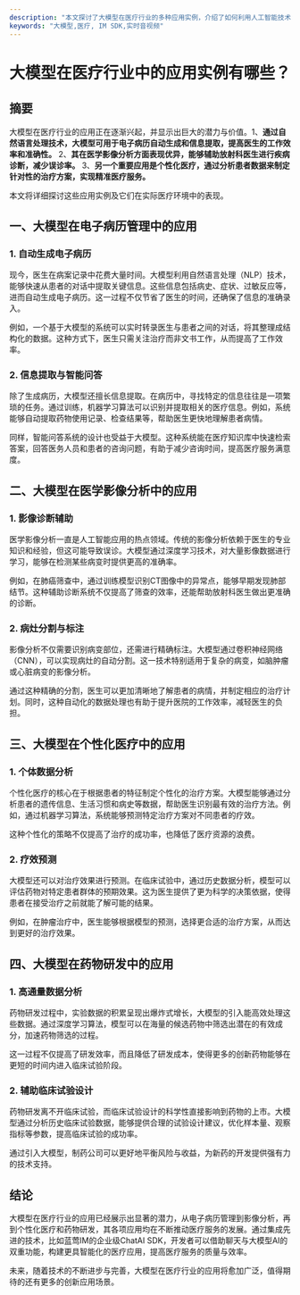 ```yaml
---
description: "本文探讨了大模型在医疗行业的多种应用实例，介绍了如何利用人工智能技术提高医疗服务效率和效果。"
keywords: "大模型,医疗, IM SDK,实时音视频"
---
```

# 大模型在医疗行业中的应用实例有哪些？

## 摘要

大模型在医疗行业的应用正在逐渐兴起，并显示出巨大的潜力与价值。1、**通过自然语言处理技术，大模型可用于电子病历自动生成和信息提取，提高医生的工作效率和准确性。** 2、**其在医学影像分析方面表现优异，能够辅助放射科医生进行疾病诊断，减少误诊率。** 3、**另一个重要应用是个性化医疗，通过分析患者数据来制定针对性的治疗方案，实现精准医疗服务。**

本文将详细探讨这些应用实例及它们在实际医疗环境中的表现。

## 一、大模型在电子病历管理中的应用

### 1. 自动生成电子病历

现今，医生在病案记录中花费大量时间。大模型利用自然语言处理（NLP）技术，能够快速从患者的对话中提取关键信息。这些信息包括病史、症状、过敏反应等，进而自动生成电子病历。这一过程不仅节省了医生的时间，还确保了信息的准确录入。

例如，一个基于大模型的系统可以实时转录医生与患者之间的对话，将其整理成结构化的数据。这种方式下，医生只需关注治疗而非文书工作，从而提高了工作效率。

### 2. 信息提取与智能问答

除了生成病历，大模型还擅长信息提取。在病历中，寻找特定的信息往往是一项繁琐的任务。通过训练，机器学习算法可以识别并提取相关的医疗信息。例如，系统能够自动提取药物使用记录、检查结果等，帮助医生更快地理解患者病情。

同样，智能问答系统的设计也受益于大模型。这种系统能在医疗知识库中快速检索答案，回答医务人员和患者的咨询问题，有助于减少咨询时间，提高医疗服务满意度。

## 二、大模型在医学影像分析中的应用

### 1. 影像诊断辅助

医学影像分析一直是人工智能应用的热点领域。传统的影像分析依赖于医生的专业知识和经验，但这可能导致误诊。大模型通过深度学习技术，对大量影像数据进行学习，能够在检测某些病变时提供更高的准确率。

例如，在肺癌筛查中，通过训练模型识别CT图像中的异常点，能够早期发现肺部结节。这种辅助诊断系统不仅提高了筛查的效率，还能帮助放射科医生做出更准确的诊断。

### 2. 病灶分割与标注

影像分析不仅需要识别病变部位，还需进行精确标注。大模型通过卷积神经网络（CNN），可以实现病灶的自动分割。这一技术特别适用于复杂的病变，如脑肿瘤或心脏病变的影像分析。

通过这种精确的分割，医生可以更加清晰地了解患者的病情，并制定相应的治疗计划。同时，这种自动化的数据处理也有助于提升医院的工作效率，减轻医生的负担。

## 三、大模型在个性化医疗中的应用

### 1. 个体数据分析

个性化医疗的核心在于根据患者的特征制定个性化的治疗方案。大模型能够通过分析患者的遗传信息、生活习惯和病史等数据，帮助医生识别最有效的治疗方法。例如，通过机器学习算法，系统能够预测特定治疗方案对不同患者的疗效。

这种个性化的策略不仅提高了治疗的成功率，也降低了医疗资源的浪费。

### 2. 疗效预测

大模型还可以对治疗效果进行预测。在临床试验中，通过历史数据分析，模型可以评估药物对特定患者群体的预期效果。这为医生提供了更为科学的决策依据，使得患者在接受治疗之前就能了解可能的结果。

例如，在肿瘤治疗中，医生能够根据模型的预测，选择更合适的治疗方案，从而达到更好的治疗效果。

## 四、大模型在药物研发中的应用

### 1. 高通量数据分析

药物研发过程中，实验数据的积累呈现出爆炸式增长，大模型的引入能高效处理这些数据。通过深度学习算法，模型可以在海量的候选药物中筛选出潜在的有效成分，加速药物筛选的过程。

这一过程不仅提高了研发效率，而且降低了研发成本，使得更多的创新药物能够在更短的时间内进入临床试验阶段。

### 2. 辅助临床试验设计

药物研发离不开临床试验，而临床试验设计的科学性直接影响到药物的上市。大模型通过分析历史临床试验数据，能够提供合理的试验设计建议，优化样本量、观察指标等参数，提高临床试验的成功率。

通过引入大模型，制药公司可以更好地平衡风险与收益，为新药的开发提供强有力的技术支持。

## 结论

大模型在医疗行业的应用已经展示出显著的潜力，从电子病历管理到影像分析，再到个性化医疗和药物研发，其各项应用均在不断推动医疗服务的发展。通过集成先进的技术，比如蓝莺IM的企业级ChatAI SDK，开发者可以借助聊天与大模型AI的双重功能，构建更具智能化的医疗应用，提高医疗服务的质量与效率。

未来，随着技术的不断进步与完善，大模型在医疗行业的应用将愈加广泛，值得期待的还有更多的创新应用场景。
